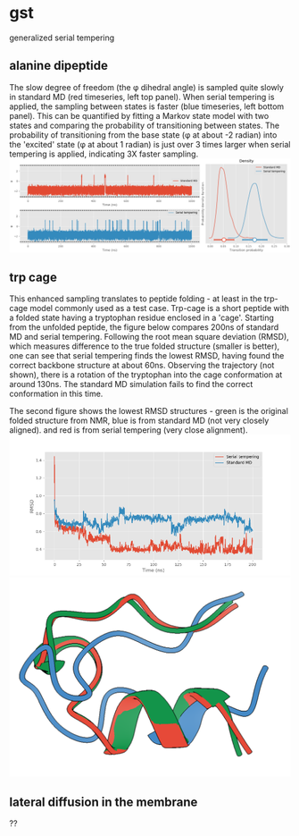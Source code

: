 # gst
 generalized serial tempering


## alanine dipeptide
The slow degree of freedom (the φ dihedral angle) is sampled quite slowly in standard MD (red timeseries, left top panel). When serial tempering is applied, the sampling between states is faster (blue timeseries, left bottom panel). This can be quantified by fitting a Markov state model with two states and comparing the probability of transitioning between states. The probability of transitioning from the base state (φ at about -2 radian) into the 'excited' state (φ at about 1 radian) is just over 3 times larger when serial tempering is applied, indicating 3X faster sampling. 
![alt text](./alanine_dipeptide/all.png)


## trp cage
This enhanced sampling translates to peptide folding - at least in the trp-cage model commonly used as a test case. Trp-cage is a short peptide with a folded state having a tryptophan residue enclosed in a 'cage'. Starting from the unfolded peptide, the figure below compares 200ns of standard MD and serial tempering. Following the root mean square deviation (RMSD), which measures difference to the true folded structure (smaller is better), one can see that serial tempering finds the lowest RMSD, having found the correct backbone  structure at about 60ns. Observing the trajectory (not shown), there is a rotation of the tryptophan into the cage conformation at around 130ns. The standard MD simulation fails to find the correct conformation in this time. 

The second figure shows the lowest RMSD structures - green is the original folded structure from NMR, blue is from standard MD (not very closely aligned). and red is from serial tempering (very close alignment). 
![trpcage](./trp_cage/trpcage.png)
![trpcage](./trp_cage/aligned_structures.png)

## lateral diffusion in the membrane
??
